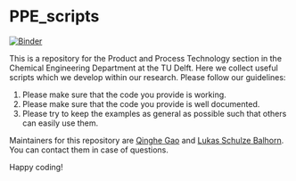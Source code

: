 # PPE_scripts

[![Binder](https://mybinder.org/badge_logo.svg)](https://mybinder.org/v2/gh/LukasSchBal/PPE_scripts.git/HEAD)

This is a repository for the Product and Process Technology section in the Chemical Engineering Department at the TU Delft. Here we collect useful scripts which we develop within our research. Please follow our guidelines:

1. Please make sure that the code you provide is working.
2. Please make sure that the code you provide is well documented.
3. Please try to keep the examples as general as possible such that others can easily use them.

Maintainers for this repository are [Qinghe Gao](mailto:q.gao-1@tudelft.nl) and [Lukas Schulze Balhorn](l.schulzebalhorn@tudelft.nl). You can contact them in case of questions.

Happy coding!

